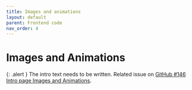 ```yaml
---
title: Images and animations
layout: default
parent: Frontend code
nav_order: 4
---
```


# Images and Animations

{: .alert }
The intro text needs to be written.
Related issue on [GitHub #146 Intro page Images and Animations](https://github.com/wpaccessibility/wp-a11y-docs/issues/146).


